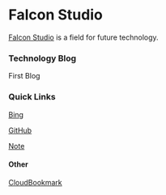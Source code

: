 # Falcon Studio

[Falcon Studio](https://gitfalcon.github.io) is a field for future technology.

### Technology Blog

First Blog

### Quick Links

[Bing](https://www.bing.com)

[GitHub](https://www.github.com)

[Note](https://note.youdao.com)

#### Other

[CloudBookmark](https://gitfalcon.github.io/CloudBookmark)
